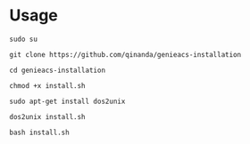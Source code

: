 # Usage
```
sudo su
```
```
git clone https://github.com/qinanda/genieacs-installation
```
```
cd genieacs-installation
```
```
chmod +x install.sh
```
```
sudo apt-get install dos2unix
```
```
dos2unix install.sh
```
```
bash install.sh
```
